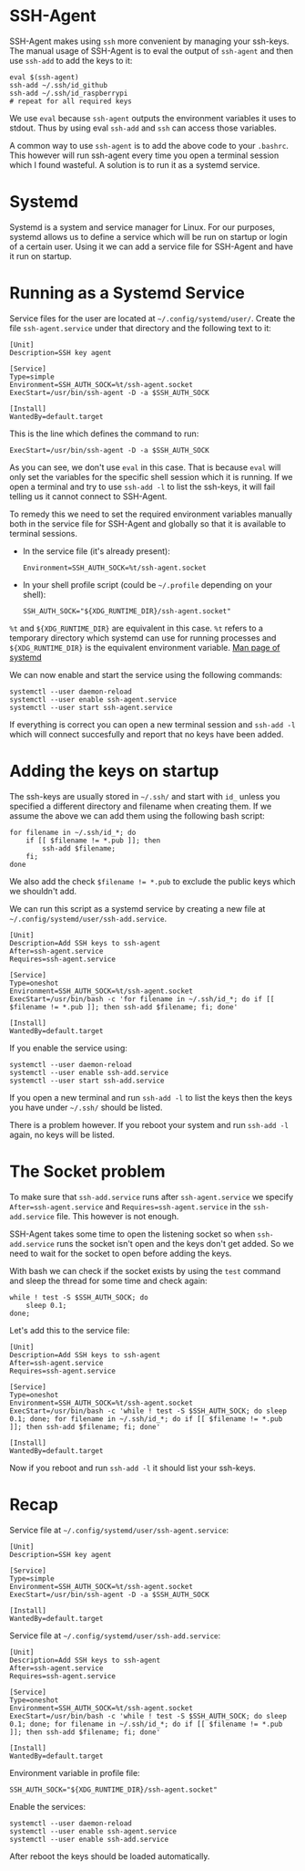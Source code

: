 # SSH-Agent

SSH-Agent makes using `ssh` more convenient by managing your ssh-keys. The manual usage of SSH-Agent is to eval the output of `ssh-agent` and then use `ssh-add` to add the keys to it:
```
eval $(ssh-agent)
ssh-add ~/.ssh/id_github
ssh-add ~/.ssh/id_raspberrypi
# repeat for all required keys
```
We use `eval` because `ssh-agent` outputs the environment variables it uses to stdout. Thus by using eval `ssh-add` and `ssh` can access those variables.

A common way to use `ssh-agent` is to add the above code to your `.bashrc`. This however will run ssh-agent every time you open a terminal session which I found wasteful. A solution is to run it as a systemd service.

# Systemd

Systemd is a system and service manager for Linux.
For our purposes, systemd allows us to define a service which will be run on startup or login of a certain user.
Using it we can add a service file for SSH-Agent and have it run on startup.


# Running as a Systemd Service

Service files for the user are located at `~/.config/systemd/user/`.
Create the file `ssh-agent.service` under that directory and the following text to it:
```
[Unit]
Description=SSH key agent

[Service]
Type=simple
Environment=SSH_AUTH_SOCK=%t/ssh-agent.socket
ExecStart=/usr/bin/ssh-agent -D -a $SSH_AUTH_SOCK

[Install]
WantedBy=default.target
```

This is the line which defines the command to run:
```
ExecStart=/usr/bin/ssh-agent -D -a $SSH_AUTH_SOCK
```
As you can see, we don't use `eval` in this case. That is because `eval` will only set the variables for the specific shell session which it is running. If we open a terminal and try to use `ssh-add -l` to list the ssh-keys, it will fail telling us it cannot connect to SSH-Agent.

To remedy this we need to set the required environment variables manually both in the service file for SSH-Agent and globally so that it is available to terminal sessions.
- In the service file (it's already present):

      Environment=SSH_AUTH_SOCK=%t/ssh-agent.socket

- In your shell profile script (could be `~/.profile` depending on your shell):

      SSH_AUTH_SOCK="${XDG_RUNTIME_DIR}/ssh-agent.socket"

`%t` and `${XDG_RUNTIME_DIR}` are equivalent in this case.
`%t` refers to a temporary directory which systemd can use for running processes and `${XDG_RUNTIME_DIR}` is the equivalent environment variable.
[Man page of systemd](https://www.freedesktop.org/software/systemd/man/latest/systemd.unit.html#:~:text=%22%25t%22,for%20user%20managers)


We can now enable and start the service using the following commands:
```
systemctl --user daemon-reload
systemctl --user enable ssh-agent.service
systemctl --user start ssh-agent.service
```

If everything is correct you can open a new terminal session and `ssh-add -l` which will connect succesfully and report that no keys have been added.

# Adding the keys on startup

The ssh-keys are usually stored in `~/.ssh/` and start with `id_` unless you specified a different directory and filename when creating them. If we assume the above we can add them using the following bash script:
```
for filename in ~/.ssh/id_*; do
    if [[ $filename != *.pub ]]; then
        ssh-add $filename;
    fi;
done
```
We also add the check `$filename != *.pub` to exclude the public keys which we shouldn't add.

We can run this script as a systemd service by creating a new file at `~/.config/systemd/user/ssh-add.service`.
```
[Unit]
Description=Add SSH keys to ssh-agent
After=ssh-agent.service
Requires=ssh-agent.service

[Service]
Type=oneshot
Environment=SSH_AUTH_SOCK=%t/ssh-agent.socket
ExecStart=/usr/bin/bash -c 'for filename in ~/.ssh/id_*; do if [[ $filename != *.pub ]]; then ssh-add $filename; fi; done'

[Install]
WantedBy=default.target
```

If you enable the service using:
```
systemctl --user daemon-reload
systemctl --user enable ssh-add.service
systemctl --user start ssh-add.service
```

If you open a new terminal and run `ssh-add -l` to list the keys then the keys you have under `~/.ssh/` should be listed.

There is a problem however. If you reboot your system and run `ssh-add -l` again, no keys will be listed.

# The Socket problem

To make sure that `ssh-add.service` runs after `ssh-agent.service` we specify `After=ssh-agent.service` and `Requires=ssh-agent.service` in the `ssh-add.service` file. This however is not enough.

SSH-Agent takes some time to open the listening socket so when `ssh-add.service` runs the socket isn't open and the keys don't get added. So we need to wait for the socket to open before adding the keys.

With bash we can check if the socket exists by using the `test` command and sleep the thread for some time and check again:
```
while ! test -S $SSH_AUTH_SOCK; do
    sleep 0.1;
done;
```

Let's add this to the service file:
```
[Unit]
Description=Add SSH keys to ssh-agent
After=ssh-agent.service
Requires=ssh-agent.service

[Service]
Type=oneshot
Environment=SSH_AUTH_SOCK=%t/ssh-agent.socket
ExecStart=/usr/bin/bash -c 'while ! test -S $SSH_AUTH_SOCK; do sleep 0.1; done; for filename in ~/.ssh/id_*; do if [[ $filename != *.pub ]]; then ssh-add $filename; fi; done'

[Install]
WantedBy=default.target
```

Now if you reboot and run `ssh-add -l` it should list your ssh-keys.


# Recap

Service file at `~/.config/systemd/user/ssh-agent.service`:
```
[Unit]
Description=SSH key agent

[Service]
Type=simple
Environment=SSH_AUTH_SOCK=%t/ssh-agent.socket
ExecStart=/usr/bin/ssh-agent -D -a $SSH_AUTH_SOCK

[Install]
WantedBy=default.target
```

Service file at `~/.config/systemd/user/ssh-add.service`:
```
[Unit]
Description=Add SSH keys to ssh-agent
After=ssh-agent.service
Requires=ssh-agent.service

[Service]
Type=oneshot
Environment=SSH_AUTH_SOCK=%t/ssh-agent.socket
ExecStart=/usr/bin/bash -c 'while ! test -S $SSH_AUTH_SOCK; do sleep 0.1; done; for filename in ~/.ssh/id_*; do if [[ $filename != *.pub ]]; then ssh-add $filename; fi; done'

[Install]
WantedBy=default.target
```

Environment variable in profile file:
```
SSH_AUTH_SOCK="${XDG_RUNTIME_DIR}/ssh-agent.socket"
```

Enable the services:
```
systemctl --user daemon-reload
systemctl --user enable ssh-agent.service
systemctl --user enable ssh-add.service
```

After reboot the keys should be loaded automatically.

